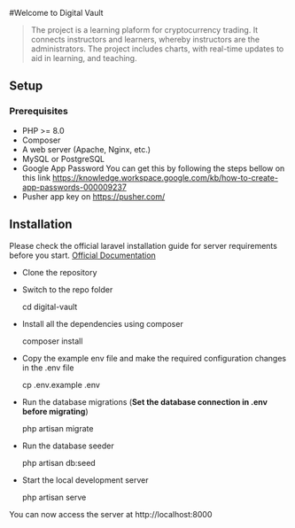 #Welcome to Digital Vault 

> The project is a learning plaform for cryptocurrency trading. It connects instructors and learners, whereby instructors are the administrators. The project includes charts, with real-time updates to aid in learning, and teaching.

## Setup

### Prerequisites
* PHP >= 8.0
* Composer
* A web server (Apache, Nginx, etc.)
* MySQL or PostgreSQL
* Google App Password You can get this by following the steps bellow on this link https://knowledge.workspace.google.com/kb/how-to-create-app-passwords-000009237
* Pusher app key on https://pusher.com/


## Installation

Please check the official laravel installation guide for server requirements before you start. [Official Documentation](https://laravel.com/docs/5.4/installation#installation)

* Clone the repository
* Switch to the repo folder

    cd digital-vault

* Install all the dependencies using composer

    composer install

* Copy the example env file and make the required configuration changes in the .env file

    cp .env.example .env

* Run the database migrations (**Set the database connection in .env before migrating**)

    php artisan migrate
  
* Run the database seeder

    php artisan db:seed

* Start the local development server

    php artisan serve

You can now access the server at http://localhost:8000






